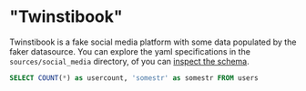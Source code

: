 # "Twinstibook"

Twinstibook is a fake social media platform with some data populated by the faker datasource.
You can explore the yaml specifications in the `sources/social_media` directory, of you can
[inspect the schema](/explore/schema).

```sql usercount
SELECT COUNT(*) as usercount, 'somestr' as somestr FROM users
```

<BigValue data={usercount} value=usercount title=hello />
<BarChart data={usercount} y=usercount x=somestr title=hello/>

